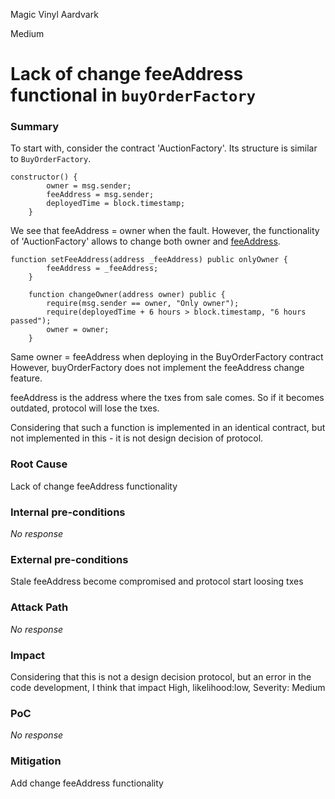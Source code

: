 Magic Vinyl Aardvark

Medium

# Lack of change feeAddress functional in `buyOrderFactory`

### Summary

To start with, consider the contract 'AuctionFactory'. Its structure is similar to `BuyOrderFactory`.
```solidity
constructor() {
        owner = msg.sender;
        feeAddress = msg.sender;
        deployedTime = block.timestamp;
    }
```
We see that feeAddress = owner when the fault. However, the functionality of 'AuctionFactory' allows to change both owner and [feeAddress](https://github.com/sherlock-audit/2024-11-debita-finance-v3/blob/main/Debita-V3-Contracts/contracts/auctions/AuctionFactory.sol#L214).
```solidity
function setFeeAddress(address _feeAddress) public onlyOwner {
        feeAddress = _feeAddress;
    }

    function changeOwner(address owner) public {
        require(msg.sender == owner, "Only owner");
        require(deployedTime + 6 hours > block.timestamp, "6 hours passed");
        owner = owner;
    }
```
Same owner = feeAddress when deploying in the BuyOrderFactory contract
However, buyOrderFactory does not implement the feeAddress change feature.

feeAddress is the address where the txes from sale comes. So if it becomes outdated, protocol will lose the txes.

Considering that such a function is implemented in an identical contract, but not implemented in this - it is not design decision of protocol.

### Root Cause

Lack of change feeAddress functionality

### Internal pre-conditions

_No response_

### External pre-conditions

Stale feeAddress become compromised and protocol start loosing txes

### Attack Path

_No response_

### Impact

Considering that this is not a design decision protocol, but an error in the code development, I think that impact High, likelihood:low, Severity: Medium

### PoC

_No response_

### Mitigation

Add change feeAddress functionality